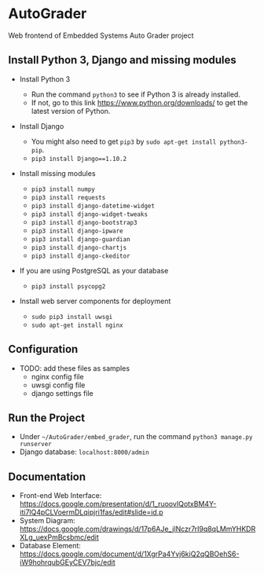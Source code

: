 # AutoGrader

Web frontend of Embedded Systems Auto Grader project

## Install Python 3, Django and missing modules
- Install Python 3
  - Run the command ```python3``` to see if Python 3 is already installed. 
  - If not, go to this link https://www.python.org/downloads/ to get the latest version of Python.

- Install Django
  - You might also need to get ```pip3``` by ```sudo apt-get install python3-pip```.
  - ```pip3 install Django==1.10.2```

- Install missing modules
  - ```pip3 install numpy```
  - ```pip3 install requests```
  - ```pip3 install django-datetime-widget```
  - ```pip3 install django-widget-tweaks```
  - ```pip3 install django-bootstrap3```
  - ```pip3 install django-ipware```
  - ```pip3 install django-guardian```
  - ```pip3 install django-chartjs```
  - ```pip3 install django-ckeditor```


- If you are using PostgreSQL as your database
  - ```pip3 install psycopg2```

- Install web server components for deployment
  - ```sudo pip3 install uwsgi```
  - ```sudo apt-get install nginx```

## Configuration
- TODO: add these files as samples
  - nginx config file
  - uwsgi config file
  - django settings file

## Run the Project
 - Under ```~/AutoGrader/embed_grader```, run the command ```python3 manage.py runserver```
 - Django database: ```localhost:8000/admin```
 
## Documentation
 - Front-end Web Interface:
    https://docs.google.com/presentation/d/1_ruoovIQotxBM4Y-iti7lQ4pCLVoermDLqipjri1fas/edit#slide=id.p
 - System Diagram:
    https://docs.google.com/drawings/d/17p6AJe_jlNczr7rI9q8qLMmYHKDRXLg_uexPmBcsbmc/edit
 - Database Element:
    https://docs.google.com/document/d/1XgrPa4Yvj6kiQ2qQBOehS6-iW9hohrqubGEyCEV7bjc/edit
